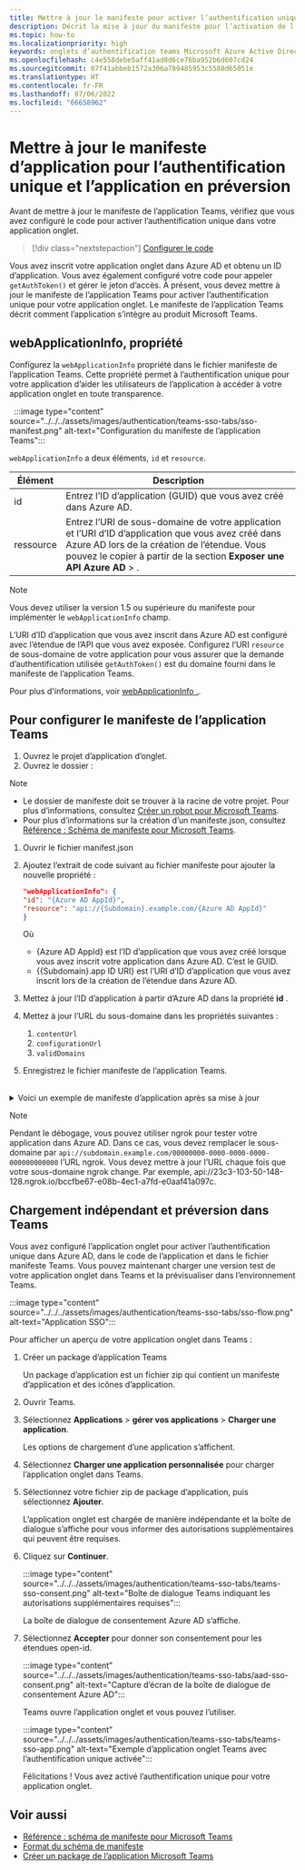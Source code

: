 ```yaml
---
title: Mettre à jour le manifeste pour activer l’authentification unique pour les onglets
description: Décrit la mise à jour du manifeste pour l’activation de l’authentification unique pour les onglets
ms.topic: how-to
ms.localizationpriority: high
keywords: onglets d’authentification teams Microsoft Azure Active Directory (Azure AD)
ms.openlocfilehash: c4e558debe5aff41ad8d6ce76ba952b6d607cd24
ms.sourcegitcommit: 07f41abbeb1572a306a789485953c5588d65051e
ms.translationtype: HT
ms.contentlocale: fr-FR
ms.lasthandoff: 07/06/2022
ms.locfileid: "66658962"
---
```

# <a name="update-manifest-for-sso-and-preview-app"></a>Mettre à jour le manifeste d’application pour l’authentification unique et l’application en préversion

Avant de mettre à jour le manifeste de l’application Teams, vérifiez que vous avez configuré le code pour activer l’authentification unique dans votre application onglet.

> [!div class="nextstepaction"]
> [Configurer le code](tab-sso-code.md)

Vous avez inscrit votre application onglet dans Azure AD et obtenu un ID d’application. Vous avez également configuré votre code pour appeler `getAuthToken()` et gérer le jeton d’accès. À présent, vous devez mettre à jour le manifeste de l’application Teams pour activer l’authentification unique pour votre application onglet. Le manifeste de l’application Teams décrit comment l’application s’intègre au produit Microsoft Teams.

## <a name="webapplicationinfo-property"></a>webApplicationInfo, propriété

Configurez la `webApplicationInfo` propriété dans le fichier manifeste de l’application Teams. Cette propriété permet à l’authentification unique pour votre application d’aider les utilisateurs de l’application à accéder à votre application onglet en toute transparence.

&nbsp;&nbsp;:::image type="content" source="../../../assets/images/authentication/teams-sso-tabs/sso-manifest.png" alt-text="Configuration du manifeste de l’application Teams":::

`webApplicationInfo` a deux éléments, `id` et `resource`.

| Élément | Description |
| --- | --- |
| id | Entrez l’ID d’application (GUID) que vous avez créé dans Azure AD. |
| ressource | Entrez l’URI de sous-domaine de votre application et l’URI d’ID d’application que vous avez créé dans Azure AD lors de la création de l’étendue. Vous pouvez le copier à partir de la section **Exposer une API** **Azure AD** > . |

> [!NOTE]
> Vous devez utiliser la version 1.5 ou supérieure du manifeste pour implémenter le `webApplicationInfo` champ.

L’URI d’ID d’application que vous avez inscrit dans Azure AD est configuré avec l’étendue de l’API que vous avez exposée. Configurez l’URI `resource` de sous-domaine de votre application pour vous assurer que la demande d’authentification utilisée `getAuthToken()` est du domaine fourni dans le manifeste de l’application Teams.

Pour plus d'informations, voir [webApplicationInfo .](../../../resources/schema/manifest-schema.md#webapplicationinfo).

## <a name="to-configure-teams-app-manifest"></a>Pour configurer le manifeste de l’application Teams

1. Ouvrez le projet d’application d’onglet.
2. Ouvrez le dossier :

  > [!NOTE]
  >
  > - Le dossier de manifeste doit se trouver à la racine de votre projet. Pour plus d’informations, consultez [Créer un robot pour Microsoft Teams](../../../concepts/build-and-test/apps-package.md).
  > - Pour plus d’informations sur la création d’un manifeste.json, consultez [Référence : Schéma de manifeste pour Microsoft Teams](../../../resources/schema/manifest-schema.md).

1. Ouvrir le fichier manifest.json
1. Ajoutez l’extrait de code suivant au fichier manifeste pour ajouter la nouvelle propriété :

    ```json
    "webApplicationInfo": {
    "id": "{Azure AD AppId}",
    "resource": "api://{Subdomain}.example.com/{Azure AD AppId}"
    }
    ```

    Où
    - {Azure AD AppId} est l’ID d’application que vous avez créé lorsque vous avez inscrit votre application dans Azure AD. C’est le GUID.
    - {{Subdomain}.app ID URI} est l’URI d’ID d’application que vous avez inscrit lors de la création de l’étendue dans Azure AD.

4. Mettez à jour l’ID d’application à partir d’Azure AD dans la propriété **id** .
5. Mettez à jour l’URL du sous-domaine dans les propriétés suivantes :
   1. `contentUrl`
   2. `configurationUrl`
   3. `validDomains`
6. Enregistrez le fichier manifeste de l’application Teams.

<br>
<details>
<summary>Voici un exemple de manifeste d’application après sa mise à jour</summary>

```json
{
  "$schema": "https://developer.microsoft.com/json-schemas/teams/v1.11/MicrosoftTeams.schema.json",
  "manifestVersion": "1.11",
  "version": "1.0.0",
  "id": "bccfbe67-e08b-4ec1-a7fd-e0aaf41a097c",
  "packageName": "com.contoso.teamsauthsso",
  "developer": {
    "name": "Microsoft",
    "websiteUrl": "https://www.microsoft.com",
    "privacyUrl": "https://www.microsoft.com/privacy",
    "termsOfUseUrl": "https://www.microsoft.com/termsofuse"
  },
  "name": {
    "short": "Teams Auth SSO",
    "full": "Teams Auth SSO"
  },
  "description": {
    "short": "Teams Auth SSO app",
    "full": "The Teams Auth SSO app"
  },
  "icons": {
    "outline": "outline.png",
    "color": "color.png"
  },
  "accentColor": "#60A18E",
  "staticTabs": [
    {
      "entityId": "auth",
      "name": "Auth",
      "contentUrl": "https://contoso.com/Home/Index",
      "scopes": [ "personal" ]
    }
  ],
  "configurableTabs": [
    {
      "configurationUrl": "https://contoso.com/Home/Configure",
      "canUpdateConfiguration": true,
      "scopes": [
        "team"
      ]
    }
  ],
  "permissions": [ "identity", "messageTeamMembers" ],
  "validDomains": [
    "contoso.com"
  ],
  "webApplicationInfo": {
    "id": "bccfbe67-e08b-4ec1-a7fd-e0aaf41a097c",
    "resource": "api://contoso.com/bccfbe67-e08b-4ec1-a7fd-e0aaf41a097c"
  }
}
```

</details>

> [!NOTE]
> Pendant le débogage, vous pouvez utiliser ngrok pour tester votre application dans Azure AD. Dans ce cas, vous devez remplacer le sous-domaine par `api://subdomain.example.com/00000000-0000-0000-0000-000000000000` l’URL ngrok. Vous devez mettre à jour l’URL chaque fois que votre sous-domaine ngrok change. Par exemple, api://23c3-103-50-148-128.ngrok.io/bccfbe67-e08b-4ec1-a7fd-e0aaf41a097c.

## <a name="sideload-and-preview-in-teams"></a>Chargement indépendant et préversion dans Teams

Vous avez configuré l’application onglet pour activer l’authentification unique dans Azure AD, dans le code de l’application et dans le fichier manifeste Teams. Vous pouvez maintenant charger une version test de votre application onglet dans Teams et la prévisualiser dans l’environnement Teams.

:::image type="content" source="../../../assets/images/authentication/teams-sso-tabs/sso-flow.png" alt-text="Application SSO":::

Pour afficher un aperçu de votre application onglet dans Teams :

1. Créer un package d’application Teams

   Un package d’application est un fichier zip qui contient un manifeste d’application et des icônes d’application.

1. Ouvrir Teams.

1. Sélectionnez **Applications** > **gérer vos applications** > **Charger une application**.

    Les options de chargement d’une application s’affichent.

1. Sélectionnez **Charger une application personnalisée** pour charger l’application onglet dans Teams.

1. Sélectionnez votre fichier zip de package d’application, puis sélectionnez **Ajouter**.

    L’application onglet est chargée de manière indépendante et la boîte de dialogue s’affiche pour vous informer des autorisations supplémentaires qui peuvent être requises.

1. Cliquez sur **Continuer**.

    :::image type="content" source="../../../assets/images/authentication/teams-sso-tabs/teams-sso-consent.png" alt-text="Boîte de dialogue Teams indiquant les autorisations supplémentaires requises":::

    La boîte de dialogue de consentement Azure AD s’affiche.

1. Sélectionnez **Accepter** pour donner son consentement pour les étendues open-id.

    :::image type="content" source="../../../assets/images/authentication/teams-sso-tabs/aad-sso-consent.png" alt-text="Capture d’écran de la boîte de dialogue de consentement Azure AD":::

    Teams ouvre l’application onglet et vous pouvez l’utiliser.

    :::image type="content" source="../../../assets/images/authentication/teams-sso-tabs/teams-sso-app.png" alt-text="Exemple d’application onglet Teams avec l’authentification unique activée":::

    Félicitations ! Vous avez activé l’authentification unique pour votre application onglet.

## <a name="see-also"></a>Voir aussi

- [Référence : schéma de manifeste pour Microsoft Teams](../../../resources/schema/manifest-schema.md)
- [Format du schéma de manifeste](https://developer.microsoft.com/json-schemas/teams/v1.12/MicrosoftTeams.schema.json)
- [Créer un package de l’application Microsoft Teams](../../../concepts/build-and-test/apps-package.md)
